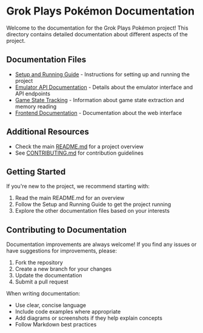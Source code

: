 # Grok Plays Pokémon Documentation

Welcome to the documentation for the Grok Plays Pokémon project! This directory contains detailed documentation about different aspects of the project.

## Documentation Files

- [Setup and Running Guide](setup.md) - Instructions for setting up and running the project
- [Emulator API Documentation](emulator_api.md) - Details about the emulator interface and API endpoints
- [Game State Tracking](game_state.md) - Information about game state extraction and memory reading
- [Frontend Documentation](frontend.md) - Documentation about the web interface

## Additional Resources

- Check the main [README.md](../README.md) for a project overview
- See [CONTRIBUTING.md](../CONTRIBUTING.md) for contribution guidelines

## Getting Started

If you're new to the project, we recommend starting with:

1. Read the main README.md for an overview
2. Follow the Setup and Running Guide to get the project running
3. Explore the other documentation files based on your interests

## Contributing to Documentation

Documentation improvements are always welcome! If you find any issues or have suggestions for improvements, please:

1. Fork the repository
2. Create a new branch for your changes
3. Update the documentation
4. Submit a pull request

When writing documentation:

- Use clear, concise language
- Include code examples where appropriate
- Add diagrams or screenshots if they help explain concepts
- Follow Markdown best practices 